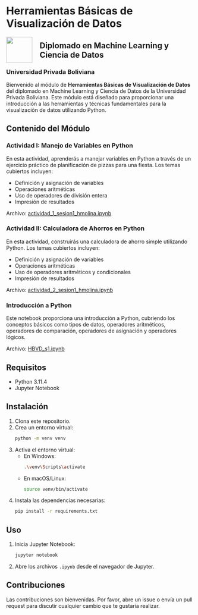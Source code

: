 # Herramientas Básicas de Visualización de Datos

<img style="float: left; padding-right: 20px; height: 70px" src="https://i.imgur.com/cMzxwTN.jpg">

## Diplomado en Machine Learning y Ciencia de Datos
### Universidad Privada Boliviana

Bienvenido al módulo de **Herramientas Básicas de Visualización de Datos** del diplomado en Machine Learning y Ciencia de Datos de la Universidad Privada Boliviana. Este módulo está diseñado para proporcionar una introducción a las herramientas y técnicas fundamentales para la visualización de datos utilizando Python.

## Contenido del Módulo

### Actividad I: Manejo de Variables en Python
En esta actividad, aprenderás a manejar variables en Python a través de un ejercicio práctico de planificación de pizzas para una fiesta. Los temas cubiertos incluyen:
- Definición y asignación de variables
- Operaciones aritméticas
- Uso de operadores de división entera
- Impresión de resultados

Archivo: [actividad_1_sesion1_hmolina.ipynb](actividad_1_sesion1_hmolina.ipynb)

### Actividad II: Calculadora de Ahorros en Python
En esta actividad, construirás una calculadora de ahorro simple utilizando Python. Los temas cubiertos incluyen:
- Definición y asignación de variables
- Operaciones aritméticas
- Uso de operadores aritméticos y condicionales
- Impresión de resultados

Archivo: [actividad_2_sesion1_hmolina.ipynb](actividad_2_sesion1_hmolina.ipynb)

### Introducción a Python
Este notebook proporciona una introducción a Python, cubriendo los conceptos básicos como tipos de datos, operadores aritméticos, operadores de comparación, operadores de asignación y operadores lógicos.

Archivo: [HBVD_s1.ipynb](HBVD_s1.ipynb)

## Requisitos
- Python 3.11.4
- Jupyter Notebook

## Instalación
1. Clona este repositorio.
2. Crea un entorno virtual:
    ```sh
    python -m venv venv
    ```
3. Activa el entorno virtual:
    - En Windows:
        ```sh
        .\venv\Scripts\activate
        ```
    - En macOS/Linux:
        ```sh
        source venv/bin/activate
        ```
4. Instala las dependencias necesarias:
    ```sh
    pip install -r requirements.txt
    ```

## Uso
1. Inicia Jupyter Notebook:
    ```sh
    jupyter notebook
    ```
2. Abre los archivos `.ipynb` desde el navegador de Jupyter.

## Contribuciones
Las contribuciones son bienvenidas. Por favor, abre un issue o envía un pull request para discutir cualquier cambio que te gustaría realizar.
